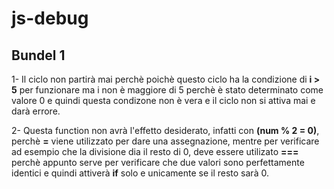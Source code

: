 #   js-debug

## Bundel 1

1- Il ciclo non partirà mai perchè poichè questo ciclo ha la condizione di  **i > 5** per funzionare ma i non è maggiore di 5 perchè è stato determinato come valore 0 e quindi questa condizone non è vera e il ciclo non si attiva mai e darà errore.


2- Questa function non avrà l'effetto desiderato, infatti con **(num % 2 = 0)**, perchè **=** viene utilizzato per dare una assegnazione, mentre per verificare ad esempio che la divisione dia il resto di 0, deve essere utilizato **===** perchè appunto serve per verificare che due valori sono perfettamente identici e quindi attiverà **if** solo e unicamente se il resto sarà 0.